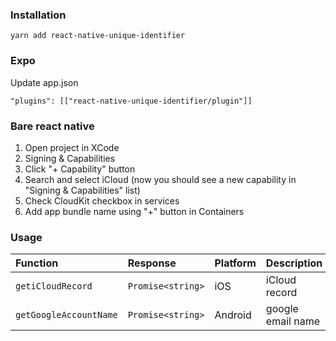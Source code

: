 ### Installation

```
yarn add react-native-unique-identifier
```
### Expo

Update app.json

```
"plugins": [["react-native-unique-identifier/plugin"]]
```
### Bare react native
1. Open project in XCode
2. Signing & Capabilities
3. Click "+ Capability" button
4. Search and select iCloud (now you should see a new capability in "Signing & Capabilities" list)
6. Check CloudKit checkbox in services 
7. Add app bundle name using "+" button in Containers

### Usage

| Function | Response | Platform | Description |
| :-------- | :------- | :------- | :------- |
| `getiCloudRecord`      | `Promise<string>` | iOS | iCloud record |
| `getGoogleAccountName`      | `Promise<string>` | Android| google email name |
